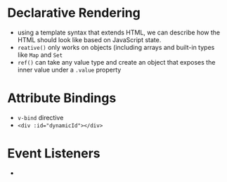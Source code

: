 # Declarative Rendering
- using a template syntax that extends HTML, we can describe how the HTML should look like based on JavaScript state.
- `reative()` only works on objects (including arrays and built-in types like `Map` and `Set`
- `ref()` can take any value type and create an object that exposes the inner value under a `.value` property

# Attribute Bindings
- `v-bind` directive
- `<div :id="dynamicId"></div>`

# Event Listeners
- 